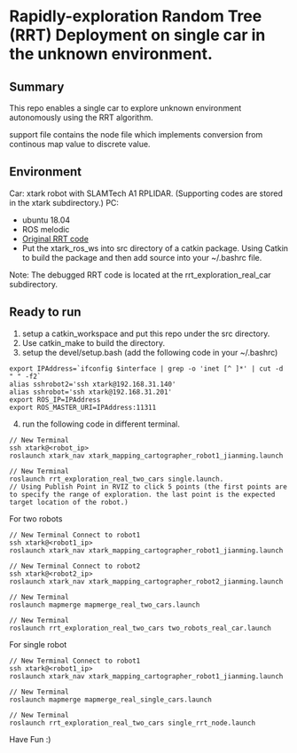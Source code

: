 # Rapidly-exploration Random Tree (RRT) Deployment on single car in the unknown environment.
## Summary
This repo enables a single car to explore unknown environment autonomously using the RRT algorithm.

support file contains the node file which implements conversion from continous map value to discrete value.
 
## Environment
Car: xtark robot with SLAMTech A1 RPLIDAR. (Supporting codes are stored in the xtark subdirectory.)
PC: 
- ubuntu 18.04
- ROS melodic
- [Original RRT code](https://github.com/hasauino/rrt_exploration)
- Put the xtark_ros_ws into src directory of a catkin package. Using Catkin to build the package and then add source into your ~/.bashrc file.

Note: The debugged RRT code is located at the rrt_exploration_real_car subdirectory.

## Ready to run
1. setup a catkin_workspace and put this repo under the src directory.
2. Use catkin_make to build the directory.
3. setup the devel/setup.bash (add the following code in your ~/.bashrc)
```
export IPAddress=`ifconfig $interface | grep -o 'inet [^ ]*' | cut -d " " -f2`
alias sshrobot2='ssh xtark@192.168.31.140'
alias sshrobot='ssh xtark@192.168.31.201'
export ROS_IP=IPAddress
export ROS_MASTER_URI=IPAddress:11311

```

4. run the following code in different terminal.

```
// New Terminal
ssh xtark@<robot_ip>
roslaunch xtark_nav xtark_mapping_cartographer_robot1_jianming.launch

// New Terminal
roslaunch rrt_exploration_real_two_cars single.launch.
// Using Publish Point in RVIZ to click 5 points (the first points are to specify the range of exploration. the last point is the expected target location of the robot.)
```

For two robots
```
// New Terminal Connect to robot1
ssh xtark@<robot1_ip>
roslaunch xtark_nav xtark_mapping_cartographer_robot1_jianming.launch

// New Terminal Connect to robot2
ssh xtark@<robot2_ip>
roslaunch xtark_nav xtark_mapping_cartographer_robot2_jianming.launch

// New Terminal
roslaunch mapmerge mapmerge_real_two_cars.launch

// New Terminal
roslaunch rrt_exploration_real_two_cars two_robots_real_car.launch

```



For single robot
```
// New Terminal Connect to robot1
ssh xtark@<robot1_ip>
roslaunch xtark_nav xtark_mapping_cartographer_robot1_jianming.launch

// New Terminal
roslaunch mapmerge mapmerge_real_single_cars.launch

// New Terminal
roslaunch rrt_exploration_real_two_cars single_rrt_node.launch

```
Have Fun :)
